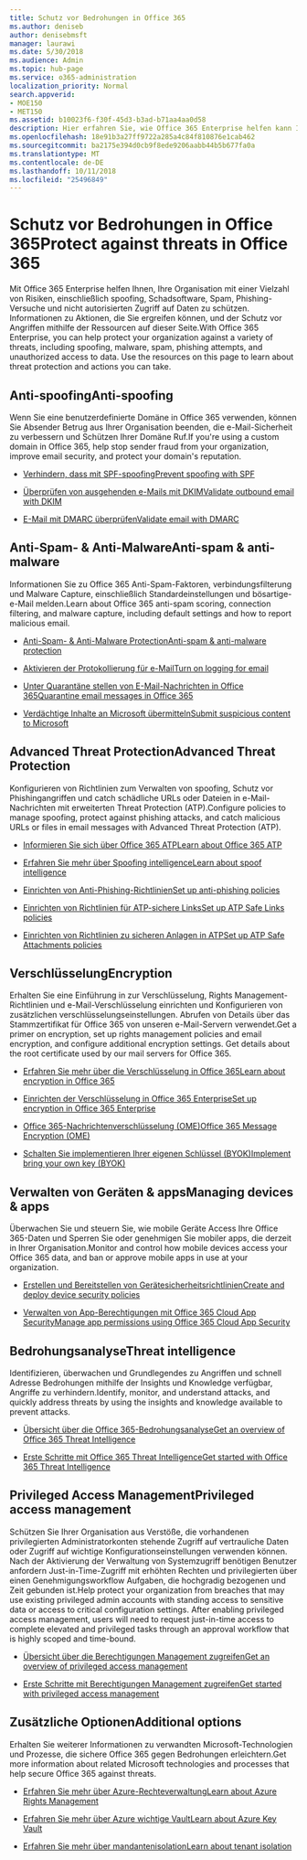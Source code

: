 ```yaml
---
title: Schutz vor Bedrohungen in Office 365
ms.author: deniseb
author: denisebmsft
manager: laurawi
ms.date: 5/30/2018
ms.audience: Admin
ms.topic: hub-page
ms.service: o365-administration
localization_priority: Normal
search.appverid:
- MOE150
- MET150
ms.assetid: b10023f6-f30f-45d3-b3ad-b71aa4aa0d58
description: Hier erfahren Sie, wie Office 365 Enterprise helfen kann Ihre Organisation mit einer Vielzahl von Risiken, einschließlich spoofing, Schadsoftware, Spam, Phishing-Versuche und nicht autorisierten Zugriff auf Daten zu schützen.
ms.openlocfilehash: 18e91b3a27ff9722a285a4c84f810876e1cab462
ms.sourcegitcommit: ba2175e394d0cb9f8ede9206aabb44b5b677fa0a
ms.translationtype: MT
ms.contentlocale: de-DE
ms.lasthandoff: 10/11/2018
ms.locfileid: "25496849"
---
```

# <a name="protect-against-threats-in-office-365"></a><span data-ttu-id="b1f46-103">Schutz vor Bedrohungen in Office 365</span><span class="sxs-lookup"><span data-stu-id="b1f46-103">Protect against threats in Office 365</span></span>

<span data-ttu-id="b1f46-p101">Mit Office 365 Enterprise helfen Ihnen, Ihre Organisation mit einer Vielzahl von Risiken, einschließlich spoofing, Schadsoftware, Spam, Phishing-Versuche und nicht autorisierten Zugriff auf Daten zu schützen. Informationen zu Aktionen, die Sie ergreifen können, und der Schutz vor Angriffen mithilfe der Ressourcen auf dieser Seite.</span><span class="sxs-lookup"><span data-stu-id="b1f46-p101">With Office 365 Enterprise, you can help protect your organization against a variety of threats, including spoofing, malware, spam, phishing attempts, and unauthorized access to data. Use the resources on this page to learn about threat protection and actions you can take.</span></span>
  
## <a name="anti-spoofing"></a><span data-ttu-id="b1f46-106">Anti-spoofing</span><span class="sxs-lookup"><span data-stu-id="b1f46-106">Anti-spoofing</span></span>

<span data-ttu-id="b1f46-107">Wenn Sie eine benutzerdefinierte Domäne in Office 365 verwenden, können Sie Absender Betrug aus Ihrer Organisation beenden, die e-Mail-Sicherheit zu verbessern und Schützen Ihrer Domäne Ruf.</span><span class="sxs-lookup"><span data-stu-id="b1f46-107">If you're using a custom domain in Office 365, help stop sender fraud from your organization, improve email security, and protect your domain's reputation.</span></span>
  
- [<span data-ttu-id="b1f46-108">Verhindern, dass mit SPF-spoofing</span><span class="sxs-lookup"><span data-stu-id="b1f46-108">Prevent spoofing with SPF</span></span>](https://go.microsoft.com/fwlink/?linkid=851943)
    
- [<span data-ttu-id="b1f46-109">Überprüfen von ausgehenden e-Mails mit DKIM</span><span class="sxs-lookup"><span data-stu-id="b1f46-109">Validate outbound email with DKIM</span></span>](https://go.microsoft.com/fwlink/?linkid=851944)
    
- [<span data-ttu-id="b1f46-110">E-Mail mit DMARC überprüfen</span><span class="sxs-lookup"><span data-stu-id="b1f46-110">Validate email with DMARC</span></span>](https://go.microsoft.com/fwlink/?linkid=832951)
    
## <a name="anti-spam-amp-anti-malware"></a><span data-ttu-id="b1f46-111">Anti-Spam- &amp; Anti-Malware</span><span class="sxs-lookup"><span data-stu-id="b1f46-111">Anti-spam &amp; anti-malware</span></span>

<span data-ttu-id="b1f46-112">Informationen Sie zu Office 365 Anti-Spam-Faktoren, verbindungsfilterung und Malware Capture, einschließlich Standardeinstellungen und bösartige-e-Mail melden.</span><span class="sxs-lookup"><span data-stu-id="b1f46-112">Learn about Office 365 anti-spam scoring, connection filtering, and malware capture, including default settings and how to report malicious email.</span></span>
  
- [<span data-ttu-id="b1f46-113">Anti-Spam- &amp; Anti-Malware Protection</span><span class="sxs-lookup"><span data-stu-id="b1f46-113">Anti-spam &amp; anti-malware protection</span></span>](anti-spam-and-anti-malware-protection.md)
    
- [<span data-ttu-id="b1f46-114">Aktivieren der Protokollierung für e-Mail</span><span class="sxs-lookup"><span data-stu-id="b1f46-114">Turn on logging for email</span></span>](https://technet.microsoft.com/en-us/library/dn879651.aspx)
    
- [<span data-ttu-id="b1f46-115">Unter Quarantäne stellen von E-Mail-Nachrichten in Office 365</span><span class="sxs-lookup"><span data-stu-id="b1f46-115">Quarantine email messages in Office 365</span></span>](quarantine-email-messages.md)
    
- [<span data-ttu-id="b1f46-116">Verdächtige Inhalte an Microsoft übermitteln</span><span class="sxs-lookup"><span data-stu-id="b1f46-116">Submit suspicious content to Microsoft</span></span>](https://technet.microsoft.com/en-us/library/dn762129%28v=exchg.150%29.aspx)
    
## <a name="advanced-threat-protection"></a><span data-ttu-id="b1f46-117">Advanced Threat Protection</span><span class="sxs-lookup"><span data-stu-id="b1f46-117">Advanced Threat Protection</span></span>

<span data-ttu-id="b1f46-118">Konfigurieren von Richtlinien zum Verwalten von spoofing, Schutz vor Phishingangriffen und catch schädliche URLs oder Dateien in e-Mail-Nachrichten mit erweiterten Threat Protection (ATP).</span><span class="sxs-lookup"><span data-stu-id="b1f46-118">Configure policies to manage spoofing, protect against phishing attacks, and catch malicious URLs or files in email messages with Advanced Threat Protection (ATP).</span></span>
  
- [<span data-ttu-id="b1f46-119">Informieren Sie sich über Office 365 ATP</span><span class="sxs-lookup"><span data-stu-id="b1f46-119">Learn about Office 365 ATP</span></span>](office-365-atp.md)
    
- [<span data-ttu-id="b1f46-120">Erfahren Sie mehr über Spoofing intelligence</span><span class="sxs-lookup"><span data-stu-id="b1f46-120">Learn about spoof intelligence</span></span>](learn-about-spoof-intelligence.md)
    
- [<span data-ttu-id="b1f46-121">Einrichten von Anti-Phishing-Richtlinien</span><span class="sxs-lookup"><span data-stu-id="b1f46-121">Set up anti-phishing policies</span></span>](set-up-anti-phishing-policies.md)
    
- [<span data-ttu-id="b1f46-122">Einrichten von Richtlinien für ATP-sichere Links</span><span class="sxs-lookup"><span data-stu-id="b1f46-122">Set up ATP Safe Links policies</span></span>](set-up-atp-safe-links-policies.md)
    
- [<span data-ttu-id="b1f46-123">Einrichten von Richtlinien zu sicheren Anlagen in ATP</span><span class="sxs-lookup"><span data-stu-id="b1f46-123">Set up ATP Safe Attachments policies</span></span>](set-up-atp-safe-attachments-policies.md)
    
## <a name="encryption"></a><span data-ttu-id="b1f46-124">Verschlüsselung</span><span class="sxs-lookup"><span data-stu-id="b1f46-124">Encryption</span></span>

<span data-ttu-id="b1f46-p102">Erhalten Sie eine Einführung in zur Verschlüsselung, Rights Management-Richtlinien und e-Mail-Verschlüsselung einrichten und Konfigurieren von zusätzlichen verschlüsselungseinstellungen. Abrufen von Details über das Stammzertifikat für Office 365 von unseren e-Mail-Servern verwendet.</span><span class="sxs-lookup"><span data-stu-id="b1f46-p102">Get a primer on encryption, set up rights management policies and email encryption, and configure additional encryption settings. Get details about the root certificate used by our mail servers for Office 365.</span></span>
  
- [<span data-ttu-id="b1f46-127">Erfahren Sie mehr über die Verschlüsselung in Office 365</span><span class="sxs-lookup"><span data-stu-id="b1f46-127">Learn about encryption in Office 365</span></span>](encryption.md)
    
- [<span data-ttu-id="b1f46-128">Einrichten der Verschlüsselung in Office 365 Enterprise</span><span class="sxs-lookup"><span data-stu-id="b1f46-128">Set up encryption in Office 365 Enterprise</span></span>](set-up-encryption.md)
    
- [<span data-ttu-id="b1f46-129">Office 365-Nachrichtenverschlüsselung (OME)</span><span class="sxs-lookup"><span data-stu-id="b1f46-129">Office 365 Message Encryption (OME)</span></span>](ome.md)
    
- [<span data-ttu-id="b1f46-130">Schalten Sie implementieren Ihrer eigenen Schlüssel (BYOK)</span><span class="sxs-lookup"><span data-stu-id="b1f46-130">Implement bring your own key (BYOK)</span></span>](https://docs.microsoft.com/azure/key-vault/key-vault-hsm-protected-keys#implementing-bring-your-own-key-byok-for-azure-key-vault)
    
## <a name="managing-devices-amp-apps"></a><span data-ttu-id="b1f46-131">Verwalten von Geräten &amp; apps</span><span class="sxs-lookup"><span data-stu-id="b1f46-131">Managing devices &amp; apps</span></span>

<span data-ttu-id="b1f46-132">Überwachen Sie und steuern Sie, wie mobile Geräte Access Ihre Office 365-Daten und Sperren Sie oder genehmigen Sie mobiler apps, die derzeit in Ihrer Organisation.</span><span class="sxs-lookup"><span data-stu-id="b1f46-132">Monitor and control how mobile devices access your Office 365 data, and ban or approve mobile apps in use at your organization.</span></span>
  
- [<span data-ttu-id="b1f46-133">Erstellen und Bereitstellen von Gerätesicherheitsrichtlinien</span><span class="sxs-lookup"><span data-stu-id="b1f46-133">Create and deploy device security policies</span></span>](https://support.office.com/article/d310f556-8bfb-497b-9bd7-fe3c36ea2fd6)
    
- [<span data-ttu-id="b1f46-134">Verwalten von App-Berechtigungen mit Office 365 Cloud App Security</span><span class="sxs-lookup"><span data-stu-id="b1f46-134">Manage app permissions using Office 365 Cloud App Security</span></span>](manage-app-permissions-in-ocas.md)
    
## <a name="threat-intelligence"></a><span data-ttu-id="b1f46-135">Bedrohungsanalyse</span><span class="sxs-lookup"><span data-stu-id="b1f46-135">Threat intelligence</span></span>

<span data-ttu-id="b1f46-136">Identifizieren, überwachen und Grundlegendes zu Angriffen und schnell Adresse Bedrohungen mithilfe der Insights und Knowledge verfügbar, Angriffe zu verhindern.</span><span class="sxs-lookup"><span data-stu-id="b1f46-136">Identify, monitor, and understand attacks, and quickly address threats by using the insights and knowledge available to prevent attacks.</span></span>
  
- [<span data-ttu-id="b1f46-137">Übersicht über die Office 365-Bedrohungsanalyse</span><span class="sxs-lookup"><span data-stu-id="b1f46-137">Get an overview of Office 365 Threat Intelligence</span></span>](office-365-ti.md)
    
- [<span data-ttu-id="b1f46-138">Erste Schritte mit Office 365 Threat Intelligence</span><span class="sxs-lookup"><span data-stu-id="b1f46-138">Get started with Office 365 Threat Intelligence</span></span>](get-started-with-ti.md)
    
## <a name="privileged-access-management"></a><span data-ttu-id="b1f46-139">Privileged Access Management</span><span class="sxs-lookup"><span data-stu-id="b1f46-139">Privileged access management</span></span>

<span data-ttu-id="b1f46-p103">Schützen Sie Ihrer Organisation aus Verstöße, die vorhandenen privilegierten Administratorkonten stehende Zugriff auf vertrauliche Daten oder Zugriff auf wichtige Konfigurationseinstellungen verwenden können. Nach der Aktivierung der Verwaltung von Systemzugriff benötigen Benutzer anfordern Just-in-Time-Zugriff mit erhöhten Rechten und privilegierten über einen Genehmigungsworkflow Aufgaben, die hochgradig bezogenen und Zeit gebunden ist.</span><span class="sxs-lookup"><span data-stu-id="b1f46-p103">Help protect your organization from breaches that may use existing privileged admin accounts with standing access to sensitive data or access to critical configuration settings. After enabling privileged access management, users will need to request just-in-time access to complete elevated and privileged tasks through an approval workflow that is highly scoped and time-bound.</span></span>
  
- [<span data-ttu-id="b1f46-142">Übersicht über die Berechtigungen Management zugreifen</span><span class="sxs-lookup"><span data-stu-id="b1f46-142">Get an overview of privileged access management</span></span>](privileged-access-management-overview.md)
    
- [<span data-ttu-id="b1f46-143">Erste Schritte mit Berechtigungen Management zugreifen</span><span class="sxs-lookup"><span data-stu-id="b1f46-143">Get started with privileged access management</span></span>](privileged-access-management-configuration.md)

## <a name="additional-options"></a><span data-ttu-id="b1f46-144">Zusätzliche Optionen</span><span class="sxs-lookup"><span data-stu-id="b1f46-144">Additional options</span></span>

<span data-ttu-id="b1f46-145">Erhalten Sie weiterer Informationen zu verwandten Microsoft-Technologien und Prozesse, die sichere Office 365 gegen Bedrohungen erleichtern.</span><span class="sxs-lookup"><span data-stu-id="b1f46-145">Get more information about related Microsoft technologies and processes that help secure Office 365 against threats.</span></span>
  
- [<span data-ttu-id="b1f46-146">Erfahren Sie mehr über Azure-Rechteverwaltung</span><span class="sxs-lookup"><span data-stu-id="b1f46-146">Learn about Azure Rights Management</span></span>](https://docs.microsoft.com/information-protection/understand-explore/what-is-azure-rms)
    
- [<span data-ttu-id="b1f46-147">Erfahren Sie mehr über Azure wichtige Vault</span><span class="sxs-lookup"><span data-stu-id="b1f46-147">Learn about Azure Key Vault</span></span>](https://docs.microsoft.com/azure/key-vault/)
    
- [<span data-ttu-id="b1f46-148">Erfahren Sie mehr über mandantenisolation</span><span class="sxs-lookup"><span data-stu-id="b1f46-148">Learn about tenant isolation</span></span>](http://download.microsoft.com/download/3/F/0/3F0420A2-657B-44B6-B21E-D7BD98A94390/Tenant%20Isolation%20in%20Office%20365.pdf)
    

